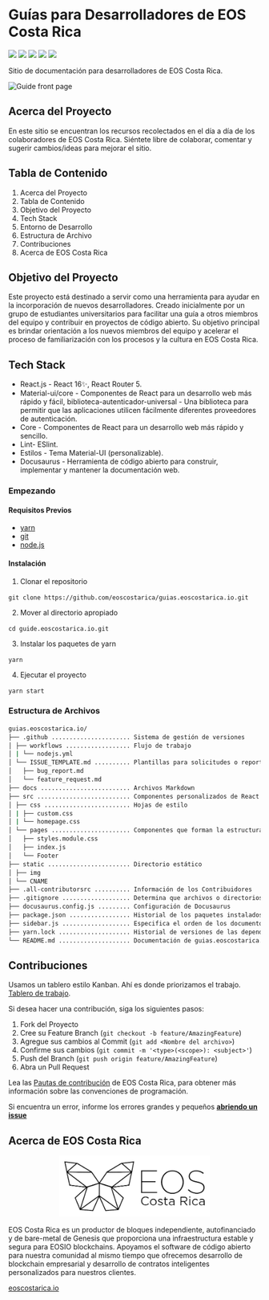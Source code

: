 # Guías para Desarrolladores de EOS Costa Rica
![](https://img.shields.io/github/license/eoscostarica/guias.eoscostarica.io) ![](https://img.shields.io/badge/code%20style-standard-brightgreen.svg) ![](https://img.shields.io/badge/%E2%9C%93-collaborative_etiquette-brightgreen.svg) ![](https://img.shields.io/twitter/follow/eoscostarica.svg?style=social&logo=twitter) ![](https://img.shields.io/github/forks/eoscostarica/guias.eoscostarica.io?style=social)

Sitio de documentación para desarrolladores de EOS Costa Rica.

![Guide front page](https://user-images.githubusercontent.com/55892352/179573831-2efe763b-cd54-43fa-81e3-aed00ceff191.png)

## Acerca del Proyecto

En este sitio se encuentran los recursos recolectados en el día a día de los colaboradores de EOS Costa Rica. Siéntete libre de colaborar, comentar y sugerir cambios/ideas para mejorar el sitio.

## Tabla de Contenido

1. Acerca del Proyecto
1. Tabla de Contenido
1. Objetivo del Proyecto
1. Tech Stack
1. Entorno de Desarrollo
1. Estructura de Archivo
1. Contribuciones
1. Acerca de EOS Costa Rica

## Objetivo del Proyecto

Este proyecto está destinado a servir como una herramienta para ayudar en la incorporación de nuevos desarrolladores. Creado inicialmente por un grupo de estudiantes universitarios para facilitar una guía a otros miembros del equipo y contribuir en proyectos de código abierto. Su objetivo principal es brindar orientación a los nuevos miembros del equipo y acelerar el proceso de familiarización con los procesos y la cultura en EOS Costa Rica.


## Tech Stack
- React.js - React 16✨, React Router 5.
- Material-ui/core - Componentes de React para un desarrollo web más rápido y fácil, biblioteca-autenticador-universal - Una biblioteca para permitir que las aplicaciones utilicen fácilmente diferentes proveedores de autenticación.
- Core - Componentes de React para un desarrollo web más rápido y sencillo.
- Lint- ESlint.
- Estilos - Tema Material-UI (personalizable).
- Docusaurus - Herramienta de código abierto para construir, implementar y mantener la documentación web.

### Empezando

#### **Requisitos Previos**

- [yarn](https://classic.yarnpkg.com/en/)
- [git](https://git-scm.com/)
- [node.js](https://nodejs.org/es/)

#### **Instalación**

1. Clonar el repositorio

  `
  git clone https://github.com/eoscostarica/guias.eoscostarica.io.git
  `

2. Mover al directorio apropiado

  `
  cd guide.eoscostarica.io.git
  `

3. Instalar los paquetes de yarn

  `
  yarn
  `

4. Ejecutar el proyecto

  `
  yarn start
  `

### Estructura de Archivos

```sh
guias.eoscostarica.io/
├── .github ...................... Sistema de gestión de versiones
│ ├── workflows .................. Flujo de trabajo 
│ | └── nodejs.yml 
│ └── ISSUE_TEMPLATE.md .......... Plantillas para solicitudes o reportar problemas
│   ├── bug_report.md 
│   └── feature_request.md
├── docs ......................... Archivos Markdown
├── src .......................... Componentes personalizados de React  
│ ├── css ........................ Hojas de estilo
│ | ├── custom.css
│ | └── homepage.css
│ └── pages ...................... Componentes que forman la estructura principal de la página web
│ 	├── styles.module.css
│   ├── index.js
│   └── Footer
├── static ....................... Directorio estático
│ ├── img
│ └── CNAME
├── .all-contributorsrc .......... Información de los Contribuidores 
├── .gitignore ................... Determina que archivos o directorios no deben subirse a Git 
├── docusaurus.config.js ......... Configuración de Docusaurus
├── package.json ................. Historial de los paquetes instalados y optimización de dependencias
├── sidebar.js ................... Especifica el orden de los documentos en la navegación lateral 
├── yarn.lock .................... Historial de versiones de las dependencias
└── README.md .................... Documentación de guias.eoscostarica.io
```

## Contribuciones 

Usamos un tablero estilo Kanban. Ahí es donde priorizamos el trabajo. [Tablero de trabajo](https://github.com/orgs/eoscostarica/projects/2).


Si desea hacer una contribución, siga los siguientes pasos:

1. Fork del Proyecto
2. Cree su Feature Branch (`git checkout -b feature/AmazingFeature`)
3. Agregue sus cambios al Commit (`git add <Nombre del archivo>`)
4. Confirme sus cambios (`git commit -m '<type>(<scope>): <subject>'`)
5. Push del Branch (`git push origin feature/AmazingFeature`)
6. Abra un Pull Request

Lea las [Pautas de contribución](https://guias.eoscostarica.io/docs/pautas-para-codigo-abierto) de EOS Costa Rica, para obtener más información sobre las convenciones de programación.

Si encuentra un error, informe los errores grandes y pequeños [**abriendo un issue**](https://github.com/eoscostarica/guias.eoscostarica.io/issues/new/choose)

## Acerca de EOS Costa Rica

<p align="center">
	<a href="https://eoscostarica.io/">
		<img src="https://raw.githubusercontent.com/eoscostarica/.github/master/.github/workflows/images/eos-costa-rica-logo.png"
		width="300px" >
	</a>

EOS Costa Rica es un productor de bloques independiente, autofinanciado y de bare-metal de Genesis que proporciona una infraestructura estable y segura para EOSIO blockchains. Apoyamos el software de código abierto para nuestra comunidad al mismo tiempo que ofrecemos desarrollo de blockchain empresarial y desarrollo de contratos inteligentes personalizados para nuestros clientes.

[eoscostarica.io](https://eoscostarica.io/)
